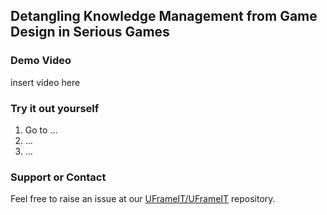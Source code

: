 ## Detangling Knowledge Management from Game Design in Serious Games

### Demo Video

insert video here

### Try it out yourself

1. Go to ...
2. ...
3. ...

### Support or Contact

Feel free to raise an issue at our [UFrameIT/UFrameIT](https://github.com/UFrameIT/UFrameIT/issues) repository.
